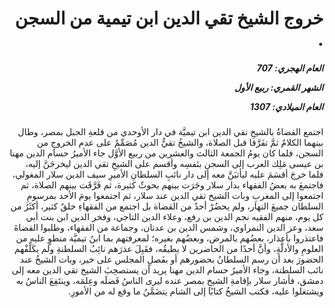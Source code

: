 <h1 dir="rtl">خروج الشيخ تقي الدين ابن تيمية من السجن .</h1>

<h5 dir="rtl">العام الهجري:  707

الشهر القمري: ربيع الأول

العام الميلادي: 1307</h5>

<p dir="rtl">اجتمع القضاةُ بالشيخِ تقي الدين ابن تيميَّة في دار الأوحدي من قلعةِ الجبل بمصر، وطال بينهما الكلامُ ثمَّ تفَرَّقا قبل الصلاة، والشيخُ تقيُّ الدين مُصَمِّمٌ على عدم الخروجِ من السجن، فلما كان يومُ الجمعة الثالث والعشرين من ربيع الأوَّل جاء الأميرُ حسام الدين مهنا بن عيسى مَلِك العرب إلى السجنِ بنَفسِه وأقسم على الشيخِ تقي الدين ليخرجَنَّ إليه، فلما خرجَ أقسَمَ عليه ليأتيَنَّ معه إلى دار نائبِ السلطانِ الأميرِ سيف الدين سلار المغولي، فاجتمعَ به بعضُ الفقهاء بدار سلار وجَرَت بينهم بحوثٌ كثيرة، ثم فَرَّقَت بينهم الصلاة، ثم اجتمعوا إلى المغربِ وبات الشيخ تقي الدين عند سلار، ثم اجتمعوا يومَ الأحد بمرسومِ السلطان جميعَ النهار، ولم يحضُرْ أحدٌ من القضاة بل اجتمع من الفقهاءِ خلقٌ كثير، أكثَرُ من كل يوم، منهم الفقيه نجم الدين بن رفع، وعلاء الدين التاجي، وفخر الدين ابن بنت أبي سعد، وعز الدين النمراوي، وشمس الدين بن عدنان، وجماعة من الفقهاء، وطلبوا القضاةَ فاعتذروا بأعذار، بعضُهم بالمرض، وبعضُهم بغيره؛ لمعرفتهم بما ابنُ تيميَّة منطوٍ عليه من العلومِ والأدلَّةِ، وأنَّ أحدًا من الحاضرين لا يطيقُه، فقَبِلَ عذرَهم نائِبُ السلطنةِ ولم يكَلِّفْهم الحضورَ بعد أن رسم السلطانُ بحضورهم أو بفَصلِ المجلس على خير، وبات الشيخُ عند نائب السلطنة، وجاء الأميرُ حسام الدين مهنا يريد أن يستصحِبَ الشيخ تقي الدين معه إلى دمشق، فأشار سلار بإقامةِ الشيخِ بمصر عنده ليرى الناسُ فَضلَه وعِلمَه، وينتَفِعَ الناسُ به ويشتغلوا عليه، فكتب الشيخُ كتابًا إلى الشام يتضَمَّنُ ما وقع له من الأمورِ.</p></br>
